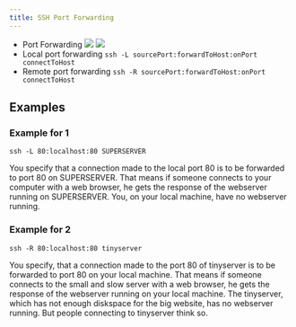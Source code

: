 ```yaml
---
title: SSH Port Forwarding
---
```

- Port Forwarding
![](https://s2.loli.net/2022/02/26/aPhA3gmXjLsvydc.png)
![](https://s2.loli.net/2022/02/26/LoCRuIBzfP8ivHX.png)
- Local port forwarding
	`ssh -L sourcePort:forwardToHost:onPort connectToHost`
- Remote port forwarding
	`ssh -R sourcePort:forwardToHost:onPort connectToHost`

## Examples

### Example for 1

```
ssh -L 80:localhost:80 SUPERSERVER
```

You specify that a connection made to the local port 80 is to be forwarded to port 80 on SUPERSERVER. That means if someone connects to your computer with a web browser, he gets the response of the webserver running on SUPERSERVER. You, on your local machine, have no webserver running.

### Example for 2

```
ssh -R 80:localhost:80 tinyserver
```

You specify, that a connection made to the port 80 of tinyserver is to be forwarded to port 80 on your local machine. That means if someone connects to the small and slow server with a web browser, he gets the response of the webserver running on your local machine. The tinyserver, which has not enough diskspace for the big website, has no webserver running. But people connecting to tinyserver think so.